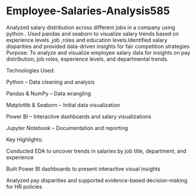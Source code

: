 # Employee-Salaries-Analysis585
Analyzed salary distribution across different jobs in a company using python . Used pandas and seaborn to visualize salary trends based on experience levels ,job ,roles and education levels.Identified salary disparities and provided data-driven insights for fair competition strategies
Purpose:
To analyze and visualize employee salary data for insights on pay distribution, job roles, experience levels, and departmental trends.

Technologies Used:

Python – Data cleaning and analysis

Pandas & NumPy – Data wrangling

Matplotlib & Seaborn – Initial data visualization

Power BI – Interactive dashboards and salary visualizations

Jupyter Notebook – Documentation and reporting

Key Highlights:

Conducted EDA to uncover trends in salaries by job title, department, and experience

Built Power BI dashboards to present interactive visual insights

Analyzed pay disparities and supported evidence-based decision-making for HR policies
